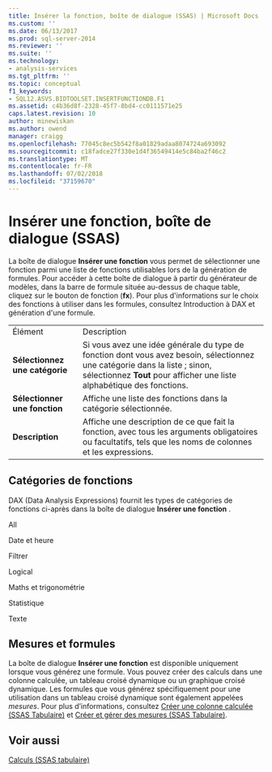 ```yaml
---
title: Insérer la fonction, boîte de dialogue (SSAS) | Microsoft Docs
ms.custom: ''
ms.date: 06/13/2017
ms.prod: sql-server-2014
ms.reviewer: ''
ms.suite: ''
ms.technology:
- analysis-services
ms.tgt_pltfrm: ''
ms.topic: conceptual
f1_keywords:
- SQL12.ASVS.BIDTOOLSET.INSERTFUNCTIONDB.F1
ms.assetid: c4b36d8f-2328-45f7-8bd4-cc0111571e25
caps.latest.revision: 10
author: minewiskan
ms.author: owend
manager: craigg
ms.openlocfilehash: 77045c8ec5b542f8a01829adaa8074724a693092
ms.sourcegitcommit: c18fadce27f330e1d4f36549414e5c84ba2f46c2
ms.translationtype: MT
ms.contentlocale: fr-FR
ms.lasthandoff: 07/02/2018
ms.locfileid: "37159670"
---
```

# <a name="insert-function-dialog-box-ssas"></a>Insérer une fonction, boîte de dialogue (SSAS)
  La boîte de dialogue **Insérer une fonction** vous permet de sélectionner une fonction parmi une liste de fonctions utilisables lors de la génération de formules. Pour accéder à cette boîte de dialogue à partir du générateur de modèles, dans la barre de formule située au-dessus de chaque table, cliquez sur le bouton de fonction (**fx**). Pour plus d'informations sur le choix des fonctions à utiliser dans les formules, consultez Introduction à DAX et génération d'une formule.  
  
|||  
|-|-|  
|Élément|Description|  
|**Sélectionnez une catégorie**|Si vous avez une idée générale du type de fonction dont vous avez besoin, sélectionnez une catégorie dans la liste ; sinon, sélectionnez **Tout** pour afficher une liste alphabétique des fonctions.|  
|**Sélectionner une fonction**|Affiche une liste des fonctions dans la catégorie sélectionnée.|  
|**Description**|Affiche une description de ce que fait la fonction, avec tous les arguments obligatoires ou facultatifs, tels que les noms de colonnes et les expressions.|  
  
## <a name="function-categories"></a>Catégories de fonctions  
 DAX (Data Analysis Expressions) fournit les types de catégories de fonctions ci-après dans la boîte de dialogue **Insérer une fonction** .  
  
 All  
  
 Date et heure  
  
 Filtrer  
  
 Logical  
  
 Maths et trigonométrie  
  
 Statistique  
  
 Texte  
  
## <a name="measures-and-formulas"></a>Mesures et formules  
 La boîte de dialogue **Insérer une fonction** est disponible uniquement lorsque vous générez une formule. Vous pouvez créer des calculs dans une colonne calculée, un tableau croisé dynamique ou un graphique croisé dynamique. Les formules que vous générez spécifiquement pour une utilisation dans un tableau croisé dynamique sont également appelées *mesures*. Pour plus d’informations, consultez [Créer une colonne calculée &#40;SSAS Tabulaire&#41;](tabular-models/ssas-calculated-columns-create-a-calculated-column.md) et [Créer et gérer des mesures &#40;SSAS Tabulaire&#41;](tabular-models/measures-ssas-tabular.md).  
  
## <a name="see-also"></a>Voir aussi  
 [Calculs &#40;SSAS tabulaire&#41;](tabular-models/calculations-ssas-tabular.md)  
  
  
